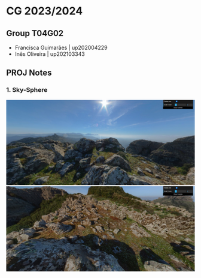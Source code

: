 # CG 2023/2024

## Group T04G02

- Francisca Guimarães | up202004229
- Inês Oliveira | up202103343

## PROJ Notes

### 1. Sky-Sphere
![Screenshot 1](screenshots/project-t04g02-1a.png)
![Screenshot 2](screenshots/project-t04g02-1b.png)

